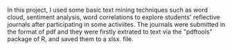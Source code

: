 In this project, I used some basic text mining techniques such as word cloud, sentiment analysis, word correlations to explore students' reflective journals after participating in some activiites. 
The journals were submitted in the format of pdf and they were firstly extrated to text via the "pdftools" package of R, and saved them to a xlsx. file. 
